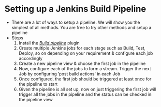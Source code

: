 # Setting up a Jenkins Build Pipeline

- There are a lot of ways to setup a pipeline. We will show you the simplest of all methods. You are free to try other methods and setup a pipeline
- Steps
  1. Install the *[Build pipeline](https://plugins.jenkins.io/build-pipeline-plugin)* plugin
  2. Create multiple Jenkins jobs for each stage such as Build, Test, Deploy, so on depending on your requirement & configure each job accordingly
  3. Create a new pipeline view & choose the first job in the pipeline
  4. Now, configure each of the jobs to form a stream. Trigger the next Job by configuring 'post build actions' in each Job
  5. Once configured, the first job should be triggered at least once for the pipeline to start
  6. Given the pipeline is all set up, now on just triggering the first job will trigger all the jobs in the pipeline and the status can be checked in the pipeline view

